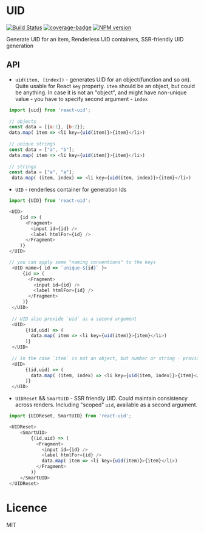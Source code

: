 UID
=======
[![Build Status](https://travis-ci.org/thearnica/react-uid.svg?branch=master)](https://travis-ci.org/thearnica/react-uid)
[![coverage-badge](https://img.shields.io/codecov/c/github/thearnica/react-uid.svg?style=flat-square)](https://codecov.io/github/thearnica/react-uid)
[![NPM version](https://img.shields.io/npm/v/react-uid.svg)](https://www.npmjs.com/package/react-uid)


Generate UID for an item, Renderless UID containers, SSR-friendly UID generation

## API
- `uid(item, [index])` - generates UID for an object(function and so on). Quite usable for React `key` property.
`item` should be an object, but could be anything. In case it is not an "object", and might have non-unique value - you have to specify second argument - `index`
```js
 import {uid} from 'react-uid';
 
 // objects
 const data = [{a:1}, {b:2}];
 data.map( item => <li key={uid(item)}>{item}</li>)
 
 // unique strings
 const data = ["a", "b"];
 data.map( item => <li key={uid(item)}>{item}</li>)
 
 // strings
 const data = ["a", "a"];
  data.map( (item, index) => <li key={uid(item, index)}>{item}</li>)
``` 

- `UID` - renderless container for generation Ids
```js
 import {UID} from 'react-uid';

 <UID>
     {id => (
       <Fragment>
         <input id={id} />
         <label htmlFor={id} />
       </Fragment> 
     )}
 </UID>

 // you can apply some "naming conventions" to the keys
  <UID name={ id => `unique-${id}` }>
      {id => (
        <Fragment>
          <input id={id} />
          <label htmlFor={id} />
        </Fragment>
      )}
  </UID>
  
  // UID also provide `uid` as a second argument
  <UID>
       {(id,uid) => (
         data.map( item => <li key={uid(item)}>{item}</li>) 
       )}
  </UID>
  
  // in the case `item` is not an object, but number or string - provide and index
  <UID>
       {(id,uid) => (
         data.map( (item, index) => <li key={uid(item, index)}>{item}</li>) 
       )}
  </UID>
```

- `UIDReset` && `SmartUID` - SSR friendly UID. Could maintain consistency across renders.
Including "scoped" `uid`, available as a second argument.
```js
 import {UIDReset, SmartUID} from 'react-uid';

 <UIDReset>
     <SmartUID>
         {(id,uid) => (
           <Fragment>
             <input id={id} />
             <label htmlFor={id} />
             data.map( item => <li key={uid(item)}>{item}</li>)
           </Fragment> 
         )}
     </SmartUID>
 </UIDReset>
```

# Licence
 MIT
  
